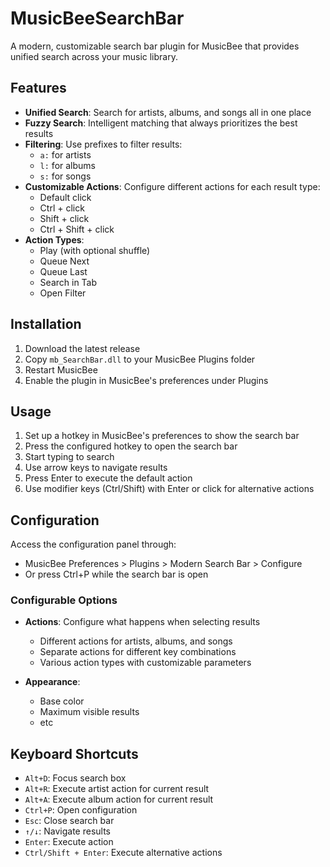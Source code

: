 # MusicBeeSearchBar

A modern, customizable search bar plugin for MusicBee that provides unified search across your music library.

## Features

- **Unified Search**: Search for artists, albums, and songs all in one place
- **Fuzzy Search**: Intelligent matching that always prioritizes the best results
- **Filtering**: Use prefixes to filter results:
  - `a:` for artists
  - `l:` for albums
  - `s:` for songs
- **Customizable Actions**: Configure different actions for each result type:
  - Default click
  - Ctrl + click
  - Shift + click
  - Ctrl + Shift + click
- **Action Types**:
  - Play (with optional shuffle)
  - Queue Next
  - Queue Last
  - Search in Tab
  - Open Filter

## Installation

1. Download the latest release
2. Copy `mb_SearchBar.dll` to your MusicBee Plugins folder
3. Restart MusicBee
4. Enable the plugin in MusicBee's preferences under Plugins

## Usage

1. Set up a hotkey in MusicBee's preferences to show the search bar
2. Press the configured hotkey to open the search bar
3. Start typing to search
4. Use arrow keys to navigate results
5. Press Enter to execute the default action
6. Use modifier keys (Ctrl/Shift) with Enter or click for alternative actions

## Configuration

Access the configuration panel through:
- MusicBee Preferences > Plugins > Modern Search Bar > Configure
- Or press Ctrl+P while the search bar is open

### Configurable Options

- **Actions**: Configure what happens when selecting results
  - Different actions for artists, albums, and songs
  - Separate actions for different key combinations
  - Various action types with customizable parameters

- **Appearance**:
  - Base color
  - Maximum visible results
  - etc

## Keyboard Shortcuts

- `Alt+D`: Focus search box
- `Alt+R`: Execute artist action for current result
- `Alt+A`: Execute album action for current result
- `Ctrl+P`: Open configuration
- `Esc`: Close search bar
- `↑/↓`: Navigate results
- `Enter`: Execute action
- `Ctrl/Shift + Enter`: Execute alternative actions
